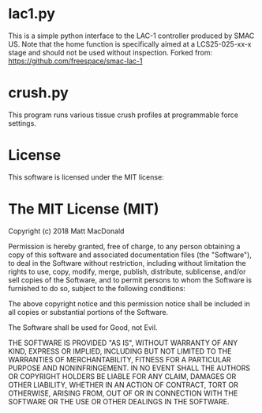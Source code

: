 lac1.py
================

This is a simple python interface to the LAC-1 controller produced by SMAC US.
Note that the home function is specifically aimed at a LCS25-025-xx-x stage
and should not be used without inspection. 
Forked from: https://github.com/freespace/smac-lac-1

crush.py
==================

This program runs various tissue crush profiles at programmable force settings.

License
=======

This software is licensed under the MIT license:

The MIT License (MIT)
=====================
Copyright (c) 2018 Matt MacDonald

Permission is hereby granted, free of charge, to any person obtaining a copy
of this software and associated documentation files (the "Software"), to deal
in the Software without restriction, including without limitation the rights
to use, copy, modify, merge, publish, distribute, sublicense, and/or sell
copies of the Software, and to permit persons to whom the Software is
furnished to do so, subject to the following conditions:

The above copyright notice and this permission notice shall be included in
all copies or substantial portions of the Software.

The Software shall be used for Good, not Evil.

THE SOFTWARE IS PROVIDED "AS IS", WITHOUT WARRANTY OF ANY KIND, EXPRESS OR
IMPLIED, INCLUDING BUT NOT LIMITED TO THE WARRANTIES OF MERCHANTABILITY,
FITNESS FOR A PARTICULAR PURPOSE AND NONINFRINGEMENT. IN NO EVENT SHALL THE
AUTHORS OR COPYRIGHT HOLDERS BE LIABLE FOR ANY CLAIM, DAMAGES OR OTHER
LIABILITY, WHETHER IN AN ACTION OF CONTRACT, TORT OR OTHERWISE, ARISING FROM,
OUT OF OR IN CONNECTION WITH THE SOFTWARE OR THE USE OR OTHER DEALINGS IN
THE SOFTWARE.


